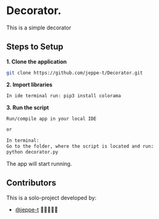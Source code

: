 # Decorator.

This is a simple decorator

## Steps to Setup

**1. Clone the application**

```bash
git clone https://github.com/jeppe-t/Decorator.git
```

**2. Import libraries**
```bash
In ide terminal run: pip3 install colorama
```

**3. Run the script**

```bash
Run/compile app in your local IDE

or

In terminal: 
Go to the folder, where the script is located and run: 
python decorator.py
```
The app will start running.

  
## Contributors

This is a solo-project developed by:

* [@jeppe-t](https://github.com/jeppe-t) 👊🏻👨🏻‍💻
